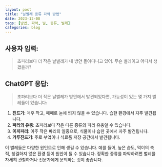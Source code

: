 ```yaml
---
layout: post
title: "날벌레 종류 파악 방법"
date: 2023-12-08
tags: [방법, 파악, 날, 종류, 벌레]
categories: blog
---
```


## 사용자 입력:
> 초파리보다 더 작은 날벌레가 내 방안 돌아다니고 있어. 무슨 벌레이고 어디서 생겼을까?

## ChatGPT 응답:
> 초파리보다 더 작은 날벌레가 방안에서 발견되었다면, 가능성이 있는 몇 가지 벌레들이 있습니다:

1. **진드기**: 매우 작고, 때때로 눈에 띄지 않을 수 있습니다. 습한 환경에서 자주 발견됩니다.
2. **파리의 유충**: 초파리보다 작은 다른 종류의 파리 유충일 수 있습니다.
3. **이끼파리**: 아주 작은 파리의 일종으로, 식물이나 습한 곳에서 자주 발견됩니다.
4. **가루진드기**: 주로 부엌이나 식료품 저장 공간에서 발견됩니다.

이 벌레들은 다양한 원인으로 인해 생길 수 있습니다. 예를 들어, 높은 습도, 먹이의 축적, 청결하지 않은 환경 등이 원인이 될 수 있습니다. 정확한 종류를 파악하려면 벌레를 자세히 관찰하거나 전문가에게 문의하는 것이 좋습니다.

